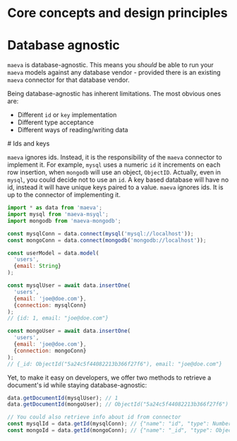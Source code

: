 Core concepts and design principles
===

# Database agnostic

`maeva` is database-agnostic. This means you _should_ be able to run your `maeva` models against any database vendor - provided there is an existing `maeva` connector for that database vendor.

Being database-agnostic has inherent limitations. The most obvious ones are:

- Different `id` or `key` implementation
- Different type acceptance
- Different ways of reading/writing data

# Ids and keys

`maeva` ignores ids. Instead, it is the responsibility of the `maeva` connector to implement it.
For example, `mysql` uses a numeric `id` it increments on each row insertion, when `mongodb` will use an object, `ObjectID`. Actually, even in `mysql`, you could decide not to use an `id`. A key based database will have no id, instead it will have unique keys paired to a value.
`maeva` ignores ids. It is up to the connector of implementing it.

```js
import * as data from 'maeva';
import mysql from 'maeva-msyql';
import mongodb from 'maeva-mongodb';

const mysqlConn = data.connect(mysql('mysql://localhost'));
const mongoConn = data.connect(mongodb('mongodb://localhost'));

const userModel = data.model(
  'users',
  {email: String}
);

const mysqlUser = await data.insertOne(
  'users',
  {email: 'joe@doe.com'},
  {connection: mysqlConn}
);
// {id: 1, email: "joe@doe.com"}

const mongoUser = await data.insertOne(
  'users',
  {email: 'joe@doe.com'},
  {connection: mongoConn}
);
// {_id: ObjectId("5a24c5f44082213b366f27f6"), email: "joe@doe.com"}
```

Yet, to make it easy on developers, we offer two methods to retrieve a document's id while staying database-agnostic:

```js
data.getDocumentId(mysqlUser); // 1
data.getDocumentId(mongoUser); // ObjectId("5a24c5f44082213b366f27f6")

// You could also retrieve info about id from connector
const mysqlId = data.getId(mysqlConn); // {"name": "id", "type": Number}
const mongoId = data.getId(mongoConn); // {"name": "_id", "type": ObjectId}
```
